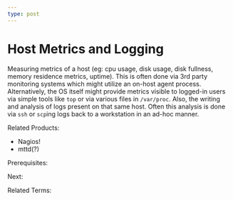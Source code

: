 ```yaml
---
type: post
---
```

# Host Metrics and Logging

Measuring metrics of a host (eg: cpu usage, disk usage, disk fullness, memory residence metrics, uptime). This is often done via 3rd party monitoring systems which might utilize an on-host agent process.  Alternatively, the OS itself might provide metrics visible to logged-in users via simple tools like `top` or via various files in `/var/proc`.
Also, the writing and analysis of logs present on that same host.  Often this analysis is done via `ssh` or `scp`ing logs back to a workstation in an ad-hoc manner.

Related Products:

- Nagios!
- mttd(?)

Prerequisites:

Next:

Related Terms:
